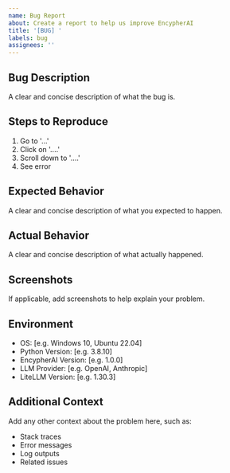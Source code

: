 ```yaml
---
name: Bug Report
about: Create a report to help us improve EncypherAI
title: '[BUG] '
labels: bug
assignees: ''
---
```


## Bug Description
A clear and concise description of what the bug is.

## Steps to Reproduce
1. Go to '...'
2. Click on '....'
3. Scroll down to '....'
4. See error

## Expected Behavior
A clear and concise description of what you expected to happen.

## Actual Behavior
A clear and concise description of what actually happened.

## Screenshots
If applicable, add screenshots to help explain your problem.

## Environment
- OS: [e.g. Windows 10, Ubuntu 22.04]
- Python Version: [e.g. 3.8.10]
- EncypherAI Version: [e.g. 1.0.0]
- LLM Provider: [e.g. OpenAI, Anthropic]
- LiteLLM Version: [e.g. 1.30.3]

## Additional Context
Add any other context about the problem here, such as:
- Stack traces
- Error messages
- Log outputs
- Related issues
